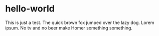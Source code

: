 # hello-world

This is just a test. The quick brown fox jumped over the lazy dog. Lorem ipsum. No tv and no beer make Homer something something.
